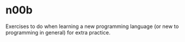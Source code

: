 n00b
====

Exercises to do when learning a new programming language (or new to programming in general) for extra practice.
